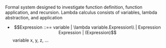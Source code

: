 Formal system designed to investigate function definition, function application, and recursion.
Lambda calculus consists of variables, lambda abstraction, and application

- $$Expression ::== variable 
				| \lambda variable.Expression\\
				| Expression Expression
				| (Expression)$$
variable x, y, z, ... 